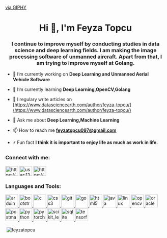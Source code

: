 <p><a href="https://giphy.com/gifs/computer-cat-wearing-glasses-VbnUQpnihPSIgIXuZv">via GIPHY</a></p> <h1 align="center">Hi 👋, I'm Feyza Topcu</h1>
<h3 align="center">I continue to improve myself by conducting studies in data science and deep learning fields. I am making the image processing software of unmanned aircraft. Apart from that, I am trying to improve myself at Golang.</h3>

- 🔭 I’m currently working on **Deep Learning and Unmanned Aerial Vehicle Software**

- 🌱 I’m currently learning **Deep Learning,OpenCV,Golang**

- 📝 I regulary write articles on [https://www.datasciencearth.com/author/feyza-topcu/](https://www.datasciencearth.com/author/feyza-topcu/)

- 💬 Ask me about **Deep Learning,Machine Learning**

- 📫 How to reach me **feyzatopcu097@gmail.com**

- ⚡ Fun fact **I think it is important to enjoy life as much as work in life.**

<h3 align="left">Connect with me:</h3>
<p align="left">
<a href="https://linkedin.com/in/https://www.linkedin.com/in/feyza-top%c3%a7u-8588b4133/" target="blank"><img align="center" src="https://cdn.jsdelivr.net/npm/simple-icons@3.0.1/icons/linkedin.svg" alt="https://www.linkedin.com/in/feyza-top%c3%a7u-8588b4133/" height="30" width="40" /></a>
<a href="https://stackoverflow.com/users/user:13414107" target="blank"><img align="center" src="https://cdn.jsdelivr.net/npm/simple-icons@3.0.1/icons/stackoverflow.svg" alt="user:13414107" height="30" width="40" /></a>
<a href="https://kaggle.com/https://www.kaggle.com/feyzatopcu" target="blank"><img align="center" src="https://cdn.jsdelivr.net/npm/simple-icons@3.0.1/icons/kaggle.svg" alt="https://www.kaggle.com/feyzatopcu" height="30" width="40" /></a>
</p>

<h3 align="left">Languages and Tools:</h3>
<p align="left"> <a href="https://www.arduino.cc/" target="_blank"> <img src="https://cdn.worldvectorlogo.com/logos/arduino-1.svg" alt="arduino" width="40" height="40"/> </a> <a href="https://getbootstrap.com" target="_blank"> <img src="https://devicons.github.io/devicon/devicon.git/icons/bootstrap/bootstrap-plain.svg" alt="bootstrap" width="40" height="40"/> </a> <a href="https://www.cprogramming.com/" target="_blank"> <img src="https://devicons.github.io/devicon/devicon.git/icons/c/c-original.svg" alt="c" width="40" height="40"/> </a> <a href="https://www.w3schools.com/css/" target="_blank"> <img src="https://devicons.github.io/devicon/devicon.git/icons/css3/css3-original-wordmark.svg" alt="css3" width="40" height="40"/> </a> <a href="https://git-scm.com/" target="_blank"> <img src="https://www.vectorlogo.zone/logos/git-scm/git-scm-icon.svg" alt="git" width="40" height="40"/> </a> <a href="https://golang.org" target="_blank"> <img src="https://devicons.github.io/devicon/devicon.git/icons/go/go-original.svg" alt="go" width="40" height="40"/> </a> <a href="https://www.w3.org/html/" target="_blank"> <img src="https://devicons.github.io/devicon/devicon.git/icons/html5/html5-original-wordmark.svg" alt="html5" width="40" height="40"/> </a> <a href="https://www.java.com" target="_blank"> <img src="https://devicons.github.io/devicon/devicon.git/icons/java/java-original-wordmark.svg" alt="java" width="40" height="40"/> </a> <a href="https://www.linux.org/" target="_blank"> <img src="https://devicons.github.io/devicon/devicon.git/icons/linux/linux-original.svg" alt="linux" width="40" height="40"/> </a> <a href="https://opencv.org/" target="_blank"> <img src="https://www.vectorlogo.zone/logos/opencv/opencv-icon.svg" alt="opencv" width="40" height="40"/> </a> <a href="https://www.oracle.com/" target="_blank"> <img src="https://devicons.github.io/devicon/devicon.git/icons/oracle/oracle-original.svg" alt="oracle" width="40" height="40"/> </a> <a href="https://postman.com" target="_blank"> <img src="https://www.vectorlogo.zone/logos/getpostman/getpostman-icon.svg" alt="postman" width="40" height="40"/> </a> <a href="https://www.python.org" target="_blank"> <img src="https://devicons.github.io/devicon/devicon.git/icons/python/python-original.svg" alt="python" width="40" height="40"/> </a> <a href="https://pytorch.org/" target="_blank"> <img src="https://www.vectorlogo.zone/logos/pytorch/pytorch-icon.svg" alt="pytorch" width="40" height="40"/> </a> <a href="https://scikit-learn.org/" target="_blank"> <img src="https://upload.wikimedia.org/wikipedia/commons/0/05/Scikit_learn_logo_small.svg" alt="scikit_learn" width="40" height="40"/> </a> <a href="https://www.sqlite.org/" target="_blank"> <img src="https://www.vectorlogo.zone/logos/sqlite/sqlite-icon.svg" alt="sqlite" width="40" height="40"/> </a> <a href="https://www.tensorflow.org" target="_blank"> <img src="https://www.vectorlogo.zone/logos/tensorflow/tensorflow-icon.svg" alt="tensorflow" width="40" height="40"/> </a> </p>

<p>&nbsp;<img align="center" src="https://github-readme-stats.vercel.app/api?username=feyzatopcu&show_icons=true&locale=en" alt="feyzatopcu" /></p>
